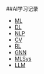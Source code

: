 ##AI学习记录 
- [ML]()
- [DL]()
- [NLP]()
- [CV]()
- [RL](https://github.com/YYWSHU/CS-/blob/main/AI-Basic-Kownledge/Reinforcement%20Learning/README.md)
- [GNN]()
- [MLSys]()
- [LLM]()

